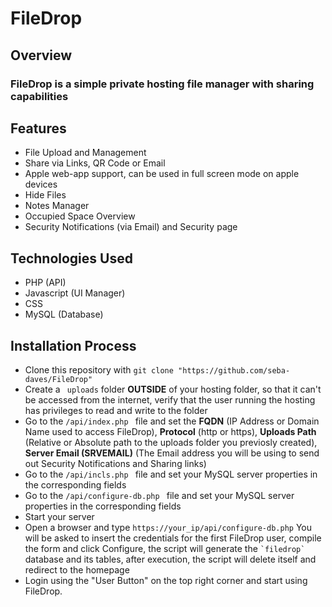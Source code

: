 # FileDrop

## Overview
### FileDrop is a simple private hosting file manager with sharing capabilities

## Features
* File Upload and Management
* Share via Links, QR Code or Email
* Apple web-app support, can be used in full screen mode on apple devices
* Hide Files
* Notes Manager
* Occupied Space Overview
* Security Notifications (via Email) and Security page

## Technologies Used
* PHP (API)
* Javascript (UI Manager)
* CSS
* MySQL (Database)

## Installation Process
* Clone this repository with ```git clone "https://github.com/seba-daves/FileDrop" ```
* Create a ``` uploads``` folder **OUTSIDE** of your hosting folder, so that it can't be accessed from the internet, verify that the user running the hosting has privileges to read and write to the folder
* Go to the ```/api/index.php ``` file and set the **FQDN** (IP Address or Domain Name used to access FileDrop), **Protocol** (http or https), **Uploads Path** (Relative or Absolute path to the uploads folder you previosly created), **Server Email (SRVEMAIL)** (The Email address you will be using to send out Security Notifications and Sharing links)
* Go to the ```/api/incls.php ``` file and set your MySQL server properties in the corresponding fields
* Go to the ```/api/configure-db.php ``` file and set your MySQL server properties in the corresponding fields
* Start your server
* Open a browser and type ```https://your_ip/api/configure-db.php``` You will be asked to insert the credentials for the first FileDrop user, compile the form and click Configure, the script will generate the ``` `filedrop` ``` database and its tables, after execution, the script will delete itself and redirect to the homepage
* Login using the "User Button" on the top right corner and start using FileDrop.

